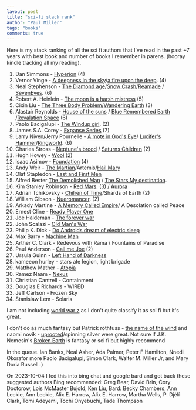 ```yaml
--- 
layout: post
title: "sci-fi stack rank"
author: "Paul Miller"
tags: "books"
comments: true
---
```


Here is my stack ranking of all the sci fi authors that I've read in the past ~7 years with best book and number of books I remember in parens. (hooray kindle tracking all my reading). 

1. Dan Simmons - [Hyperion](https://amzn.to/2EtC4xm) (4)
1. Vernor Vinge - [A deepness in the sky](https://amzn.to/2qeoUzT)/[a fire upon the deep](https://amzn.to/2GIZG2Z). (4)
1. Neal Stephenson - [The Diamond age](https://amzn.to/2GFVjJT)/[Snow Crash](https://amzn.to/2IDctEn)/[Reamade](https://amzn.to/2HgvCws) / [SevenEves](https://amzn.to/2EtYsq8). (6)
1. Robert A. Heinlein - [The moon is a harsh mistress](https://amzn.to/2H2LG7n) (5)
1. Cixin Liu - [The Three Body Problem](https://amzn.to/2qfiEac)/[Wandering Earth](https://www.amazon.com/Wandering-Earth-Author-Others-Translators/dp/1784978493/ref=sr_1_1?crid=2V1AJFVJ9C0OT&keywords=wandering+earth&qid=1554564975&s=gateway&sprefix=lyles+%2Caps%2C186&sr=8-1) (3)
1. Alastair Reynolds - [House of the suns](https://amzn.to/2H6TNji) / [Blue Remembered Earth](https://amzn.to/2GJGhPs) /[Revalation Space](https://amzn.to/2qeVLDX)  (6)
1. Paolo Bacigalupi - [The Windup girl](https://amzn.to/2Hgbzyh). (2)
1. James S.A. Corey - [Expanse Series](https://amzn.to/2EtC4xm) (7)
1. Larry Niven/Jerry Pournelle  - [A mote in God's Eye](https://amzn.to/2GNfVfu)/ [Lucifer's Hammer](https://amzn.to/2qgUlIX)/[Ringworld](https://amzn.to/2HfooZD).  (6)
1. Charles Stross  - [Neptune's brood](https://amzn.to/2uTrvUy) / [Saturns Children](https://amzn.to/2GFOjg8) (2)
1. Hugh Howey - [Wool](https://amzn.to/2GJMB9w) (2)
1. Isaac Asimov - [Foundation](https://amzn.to/2EsAJqD) (4)
1. Andy Weir - [The Martian](https://amzn.to/2qdMKLt)/Artemis/[Hail Mary](https://read.amazon.com/kp/embed?asin=B08FHBV4ZX&preview=newtab&linkCode=kpe&ref_=cm_sw_r_kb_dp_2RAA90M54DJJZ592S0SM)
1. Olaf Stapledon - [Last and First Men](https://www.amazon.com/Last-First-Men-Olaf-Stapledon-ebook/dp/B01DSTTV18/ref=sr_1_1?dchild=1&keywords=Last+and+First+Men&qid=1614323519&sr=8-1)
1. Alfred Bester [The Demolished Man](https://amzn.to/2qf8UNc) / [The Stars My destination](https://amzn.to/2GFCkiO). 
1. Kim Stanley Robinson - [Red Mars](https://amzn.to/2EtWJkE). (3) / [Aurora](https://read.amazon.com/kp/embed?asin=B00NERQRPI&preview=newtab&linkCode=kpe&ref_=cm_sw_r_kb_dp_NNEB493HCW4H5HTS44J9)
1. Adrian Tchikovsky - [Chilren of Time](https://amzn.to/2ICumTM)/Shards of Earth (2)
1. William Gibson - [Nueromancer](https://amzn.to/2GK1x7o). (2)
1. Arkady Martine - [A Memory Called Empire](https://www.amazon.com/gp/product/B07C7BCB88?notRedirectToSDP=1&ref_=dbs_mng_calw_0&storeType=ebooks)/ A Desolation called Peace
1. Ernest Cline - [Ready Player One](https://amzn.to/2IyhQVG)
4. Joe Haldeman - [The forever war](https://amzn.to/2qfzkhV)
5. John Scalazi - [Old Man's War](https://amzn.to/2uRKYFq)
6. Philip K. Dick  - [Do Androids dream of electric sleep](https://amzn.to/2IBpnD6)
7. Max Barry - [Machine Man](https://amzn.to/2uTmdsd)
8. Arther C. Clark - Redevous with Rama / Fountains of Paradise
9. Paul Anderson - [Call me Joe](https://amzn.to/2IAeJwb) (2)
10. Ursula Guinn - [Left Hand of Darkness](https://www.amazon.com/Dispossessed-Ambiguous-Utopia-Hainish-Cycle-ebook/dp/B000FC11GA/ref=sr_1_4?dchild=1&keywords=ursula+guin&qid=1614323426&sr=8-4)
11. kameeon hurley - stars ate legion, light brigade
12. Matthew Mather  - [Atopia](https://amzn.to/2Hk1MHm)
13. Ramez Naam - [Nexus](https://www.amazon.com/gp/product/B00TOZI7FM/ref=as_li_tl?ie=UTF8&tag=paulgmiller-20&camp=1789&creative=9325&linkCode=as2&creativeASIN=B00TOZI7FM&linkId=01173041ff3c3f44d13581887c40f62f)
14. Christian Cantrell - Containment
15. Douglas E Richards - WIRED  
16. Jeff Carlson - Frozen Sky
17. Stanislaw Lem - Solaris

I am not including [world war z](https://amzn.to/2EtEwE2) as I don't quite classify it as sci fi but it's great. 

I don't do as much fantasy but Patrick rothfuss - [the name of the wind](https://amzn.to/2GJhOtz) and naomi novik - [uprooted](https://amzn.to/2GGs4Xt)/spinning silver were great. Not sure if J.K. Nemesin's [Broken Earth](https://www.amazon.com/dp/B074CBFX6M?searchxofy=true&binding=kindle_edition&ref_=dbs_s_aps_series_rwt_tkin&qid=1630038577&sr=8-1) is fantasy or sci fi but highly recommend

In the queue. Ian Banks, Neal Asher, Ada Palmer, Peter F Hamilton, Nnedi Okorafor more Paolo Bacigalupi, Simon Clark, Walter M. Miller Jr, and Mary Doria Russell.
) 

On 2023-10-04 I fed this into bing chat and google bard and got back these suggested authors
Bing recommended: Greg Bear,  David Brin, Cory Doctorow, Lois McMaster Bujold, Ken Liu, 
Bard: Becky Chambers, Ann Leckie, Ann Leckie, Alix E. Harrow, Alix E. Harrow, Martha Wells, P. Djèlí Clark, Tomi Adeyemi, Tochi Onyebuchi, Tade Thompson
